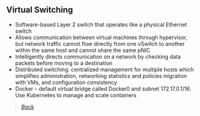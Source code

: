 ## Virtual Switching	 
* Software-based Layer 2 switch that operates like a physical Ethernet switch  
* Allows communication between virtual machines through hypervisor, but network traffic cannot flow directly from one vSwitch to another within the same host and cannot share the same pNIC  
* Intelligently directs communication on a network by checking data packets before moving to a destination  
* Distributed switching: centralized management for multiple hosts which simplifies administration, networking statistics and policies migration with VMs, and configuration consistency  
* Docker – default virtual bridge called Docker0 and subnet 172.17.0.1/16. Use Kubernetes to manage and scale containers  


> [*Back*](https://github.com/network-dluong/CCNP-ENCOR/tree/2.0-Virtualization)

